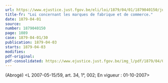 ```yaml
---
url: https://www.ejustice.just.fgov.be/eli/loi/1879/04/01/1879040150/justel
title-fr: "Loi concernant les marques de fabrique et de commerce."
date: 1879-04-01
source:
number: 1879040150
page: 1089
case: 1879-04-01/30
publication: 1879-04-03
starts: 1879-04-03
modifies:
pdf-original:
pdf-consolidated: https://www.ejustice.just.fgov.be/img_l/pdf/1879/04/01/1879040150_F.pdf
---
```


(Abrogé) <L 2007-05-15/59, art. 34, 1°, 002;  En vigueur :  01-10-2007>
